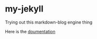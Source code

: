 my-jekyll
========= 
Trying out this markdown-blog engine thing	
	
Here is the [doumentation](http://jekyllrb.com/)

